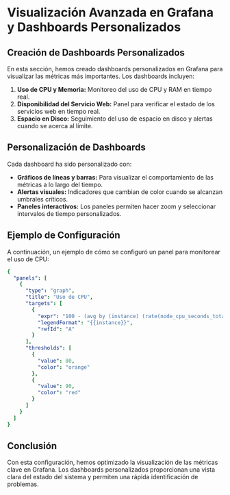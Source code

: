 # Visualización Avanzada en Grafana y Dashboards Personalizados

## Creación de Dashboards Personalizados

En esta sección, hemos creado dashboards personalizados en Grafana para visualizar las métricas más importantes. Los dashboards incluyen:

1. **Uso de CPU y Memoria:** Monitoreo del uso de CPU y RAM en tiempo real.
2. **Disponibilidad del Servicio Web:** Panel para verificar el estado de los servicios web en tiempo real.
3. **Espacio en Disco:** Seguimiento del uso de espacio en disco y alertas cuando se acerca al límite.

## Personalización de Dashboards

Cada dashboard ha sido personalizado con:

- **Gráficos de líneas y barras:** Para visualizar el comportamiento de las métricas a lo largo del tiempo.
- **Alertas visuales:** Indicadores que cambian de color cuando se alcanzan umbrales críticos.
- **Paneles interactivos:** Los paneles permiten hacer zoom y seleccionar intervalos de tiempo personalizados.

## Ejemplo de Configuración

A continuación, un ejemplo de cómo se configuró un panel para monitorear el uso de CPU:

```yaml
{
  "panels": [
    {
      "type": "graph",
      "title": "Uso de CPU",
      "targets": [
        {
          "expr": "100 - (avg by (instance) (rate(node_cpu_seconds_total{mode='idle'}[5m])) * 100)",
          "legendFormat": "{{instance}}",
          "refId": "A"
        }
      ],
      "thresholds": [
        {
          "value": 80,
          "color": "orange"
        },
        {
          "value": 90,
          "color": "red"
        }
      ]
    }
  ]
}
```

## Conclusión

Con esta configuración, hemos optimizado la visualización de las métricas clave en Grafana. Los dashboards personalizados proporcionan una vista clara del estado del sistema y permiten una rápida identificación de problemas.

